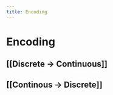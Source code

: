 ```yaml
---
title: Encoding
---
```


# Encoding

## [[Discrete -> Continuous]]

## [[Continous -> Discrete]]


























































































